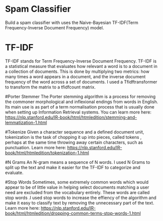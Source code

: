 # Spam Classifier
Build a spam classifier with uses the Naive-Bayesian TF-IDF(Term Frequency-Inverse Document Frequency) model.

# TF-IDF
TF-IDF stands for Term Frequency-Inverse Document Frequency. TF-IDF is a statistical measure that evaluates how relevant a word is to a document in a collection of documents. This is done by multiplying two metrics: how many times a word appears in a document, and the inverse document frequency of the word across a set of documents. I used a Tfidftransformer to transform the matrix to a tfidfcount matrix.

#Porter Stemmer
The Porter stemming algorithm is a process for removing the commoner morphological and inflexional endings from words in English. Its main use is as part of a term normalisation process that is usually done when setting up Information Retrieval systems. You can learn more here: https://nlp.stanford.edu/IR-book/html/htmledition/stemming-and-lemmatization-1.html

#Tokenize
Given a character sequence and a defined document unit, tokenization is the task of chopping it up into pieces, called tokens , perhaps at the same time throwing away certain characters, such as punctuation. Learn more here: https://nlp.stanford.edu/IR-book/html/htmledition/tokenization-1.html

#N Grams
An N-gram means a sequence of N words. I used N Grams to split up the text and make it easier for the TF-IDF to categorize and evaluate. 

#Stop Words
Sometimes, some extremely common words which would appear to be of little value in helping select documents matching a user need are excluded from the vocabulary entirely. These words are called stop words .I used stop words to increase the effiency of the algorithm and make it easy to classify text by removing the unnecessary part of the text. Learn more here: https://nlp.stanford.edu/IR-book/html/htmledition/dropping-common-terms-stop-words-1.html


